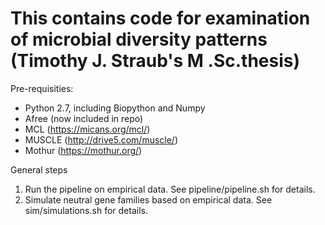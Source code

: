 # This contains code for examination of microbial diversity patterns (Timothy J. Straub's M .Sc.thesis)

Pre-requisities:
* Python 2.7, including Biopython and Numpy
* Afree (now included in repo)
* MCL (https://micans.org/mcl/)
* MUSCLE (http://drive5.com/muscle/)
* Mothur (https://mothur.org/)

General steps
1. Run the pipeline on empirical data. See pipeline/pipeline.sh for details.
2. Simulate neutral gene families based on empirical data. See sim/simulations.sh for details.

